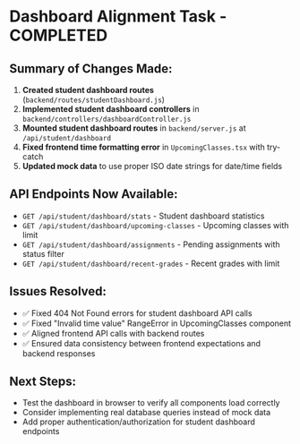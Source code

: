 # Dashboard Alignment Task - COMPLETED

## Summary of Changes Made:
1. **Created student dashboard routes** (`backend/routes/studentDashboard.js`)
2. **Implemented student dashboard controllers** in `backend/controllers/dashboardController.js`
3. **Mounted student dashboard routes** in `backend/server.js` at `/api/student/dashboard`
4. **Fixed frontend time formatting error** in `UpcomingClasses.tsx` with try-catch
5. **Updated mock data** to use proper ISO date strings for date/time fields

## API Endpoints Now Available:
- `GET /api/student/dashboard/stats` - Student dashboard statistics
- `GET /api/student/dashboard/upcoming-classes` - Upcoming classes with limit
- `GET /api/student/dashboard/assignments` - Pending assignments with status filter
- `GET /api/student/dashboard/recent-grades` - Recent grades with limit

## Issues Resolved:
- ✅ Fixed 404 Not Found errors for student dashboard API calls
- ✅ Fixed "Invalid time value" RangeError in UpcomingClasses component
- ✅ Aligned frontend API calls with backend routes
- ✅ Ensured data consistency between frontend expectations and backend responses

## Next Steps:
- Test the dashboard in browser to verify all components load correctly
- Consider implementing real database queries instead of mock data
- Add proper authentication/authorization for student dashboard endpoints
